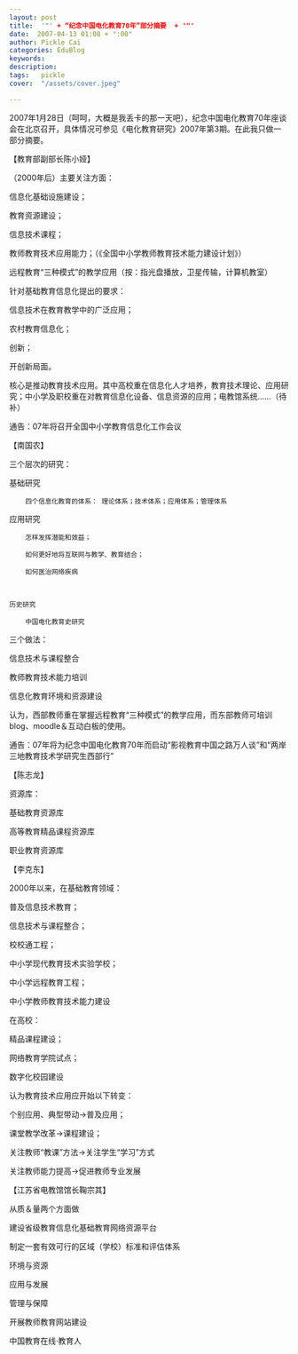 ```yaml
---
layout: post  
title:  '"' + “纪念中国电化教育70年”部分摘要  + '"'
date:  2007-04-13 01:08 + ":00" 
author: Pickle Cai  
categories: EduBlog  
keywords: 
description:   
tags:	pickle   
cover:  "/assets/cover.jpeg"  

---  
```

    
2007年1月28日（呵呵，大概是我丢卡的那一天吧），纪念中国电化教育70年座谈会在北京召开，具体情况可参见《电化教育研究》2007年第3期。在此我只做一部分摘要。

 

【教育部副部长陈小娅】

（2000年后）主要关注方面：



信息化基础设施建设； 

教育资源建设； 

信息技术课程； 

教师教育技术应用能力；（《全国中小学教师教育技术能力建设计划》） 

远程教育“三种模式”的教学应用（按：指光盘播放，卫星传输，计算机教室）

 

针对基础教育信息化提出的要求：



信息技术在教育教学中的广泛应用； 

农村教育信息化； 

创新； 

开创新局面。

核心是推动教育技术应用。其中高校重在信息化人才培养，教育技术理论、应用研究；中小学及职校重在对教育信息化设备、信息资源的应用；电教馆系统……（待补）

 

通告：07年将召开全国中小学教育信息化工作会议

 

【南国农】

三个层次的研究：



 基础研究

        四个信息化教育的体系： 理论体系；技术体系；应用体系；管理体系



  应用研究

        怎样发挥潜能和效益；

        如何更好地将互联网与教学、教育结合；

        如何医治网络疾病



    历史研究

        中国电化教育史研究

 

三个做法：



信息技术与课程整合 

教师教育技术能力培训 



信息化教育环境和资源建设

认为，西部教师重在掌握远程教育“三种模式”的教学应用，而东部教师可培训blog、moodle＆互动白板的使用。



通告：07年将为纪念中国电化教育70年而启动“影视教育中国之路万人谈”和“两岸三地教育技术学研究生西部行”

 

【陈志龙】

资源库：



基础教育资源库 

高等教育精品课程资源库 



职业教育资源库

【李克东】

2000年以来，在基础教育领域：



普及信息技术教育； 

信息技术与课程整合； 

校校通工程； 

中小学现代教育技术实验学校； 

中小学远程教育工程； 

中小学教师教育技术能力建设

 

在高校：



精品课程建设； 

网络教育学院试点； 

数字化校园建设

认为教育技术应用应开始以下转变：



个别应用、典型带动→普及应用； 

课堂教学改革→课程建设； 

关注教师“教课”方法→关注学生“学习”方式 



关注教师能力提高→促进教师专业发展

【江苏省电教馆馆长鞠宗其】



从质＆量两个方面做







建设省级教育信息化基础教育网络资源平台



制定一套有效可行的区域（学校）标准和评估体系



环境与资源 

应用与发展 

管理与保障





开展教师教育网站建设

 



		    
 中国教育在线·教育人

